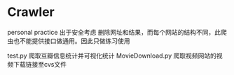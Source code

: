 # Crawler
personal practice
出于安全考虑 删除网址和结果，而每个网站的结构不同，此爬虫也不能提供接口做通用。因此只做练习使用

test.py 爬取豆瓣信息统计并可视化统计
MovieDownload.py 爬取视频网站的视频下载链接至cvs文件
